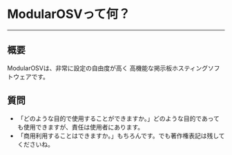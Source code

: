 # ModularOSVって何？
----------
## 概要
ModularOSVは、非常に設定の自由度が高く
高機能な掲示板ホスティングソフトウェアです。

## 質問
- 「どのような目的で使用することができますか。」どのような目的であっても使用できますが、責任は使用者にあります。
- 「商用利用することはできますか。」もちろんです。でも著作権表記は残してくださいね。